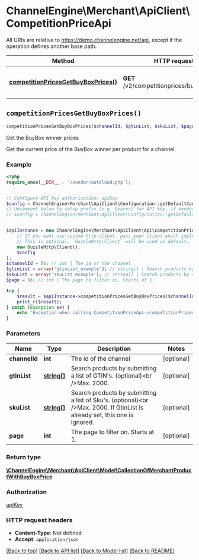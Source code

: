 # ChannelEngine\Merchant\ApiClient\CompetitionPriceApi

All URIs are relative to https://demo.channelengine.net/api, except if the operation defines another base path.

| Method | HTTP request | Description |
| ------------- | ------------- | ------------- |
| [**competitionPricesGetBuyBoxPrices()**](CompetitionPriceApi.md#competitionPricesGetBuyBoxPrices) | **GET** /v2/competitionprices/buyboxprices | Get the BuyBox winner prices |


## `competitionPricesGetBuyBoxPrices()`

```php
competitionPricesGetBuyBoxPrices($channelId, $gtinList, $skuList, $page): \ChannelEngine\Merchant\ApiClient\Model\CollectionOfMerchantProductWithBuyBoxPrice
```

Get the BuyBox winner prices

Get the current price of the BuyBox winner per product for a channel.

### Example

```php
<?php
require_once(__DIR__ . '/vendor/autoload.php');


// Configure API key authorization: apiKey
$config = ChannelEngine\Merchant\ApiClient\Configuration::getDefaultConfiguration()->setApiKey('apikey', 'YOUR_API_KEY');
// Uncomment below to setup prefix (e.g. Bearer) for API key, if needed
// $config = ChannelEngine\Merchant\ApiClient\Configuration::getDefaultConfiguration()->setApiKeyPrefix('apikey', 'Bearer');


$apiInstance = new ChannelEngine\Merchant\ApiClient\Api\CompetitionPriceApi(
    // If you want use custom http client, pass your client which implements `GuzzleHttp\ClientInterface`.
    // This is optional, `GuzzleHttp\Client` will be used as default.
    new GuzzleHttp\Client(),
    $config
);
$channelId = 56; // int | The id of the channel
$gtinList = array('gtinList_example'); // string[] | Search products by submitting a list of GTIN's. (optional)<br />Max. 2000.
$skuList = array('skuList_example'); // string[] | Search products by submitting a list of Sku's. (optional)<br />Max. 2000. If GtinList is already set, this one is ignored.
$page = 56; // int | The page to filter on. Starts at 1.

try {
    $result = $apiInstance->competitionPricesGetBuyBoxPrices($channelId, $gtinList, $skuList, $page);
    print_r($result);
} catch (Exception $e) {
    echo 'Exception when calling CompetitionPriceApi->competitionPricesGetBuyBoxPrices: ', $e->getMessage(), PHP_EOL;
}
```

### Parameters

| Name | Type | Description  | Notes |
| ------------- | ------------- | ------------- | ------------- |
| **channelId** | **int**| The id of the channel | [optional] |
| **gtinList** | [**string[]**](../Model/string.md)| Search products by submitting a list of GTIN&#39;s. (optional)&lt;br /&gt;Max. 2000. | [optional] |
| **skuList** | [**string[]**](../Model/string.md)| Search products by submitting a list of Sku&#39;s. (optional)&lt;br /&gt;Max. 2000. If GtinList is already set, this one is ignored. | [optional] |
| **page** | **int**| The page to filter on. Starts at 1. | [optional] |

### Return type

[**\ChannelEngine\Merchant\ApiClient\Model\CollectionOfMerchantProductWithBuyBoxPrice**](../Model/CollectionOfMerchantProductWithBuyBoxPrice.md)

### Authorization

[apiKey](../../README.md#apiKey)

### HTTP request headers

- **Content-Type**: Not defined
- **Accept**: `application/json`

[[Back to top]](#) [[Back to API list]](../../README.md#endpoints)
[[Back to Model list]](../../README.md#models)
[[Back to README]](../../README.md)
